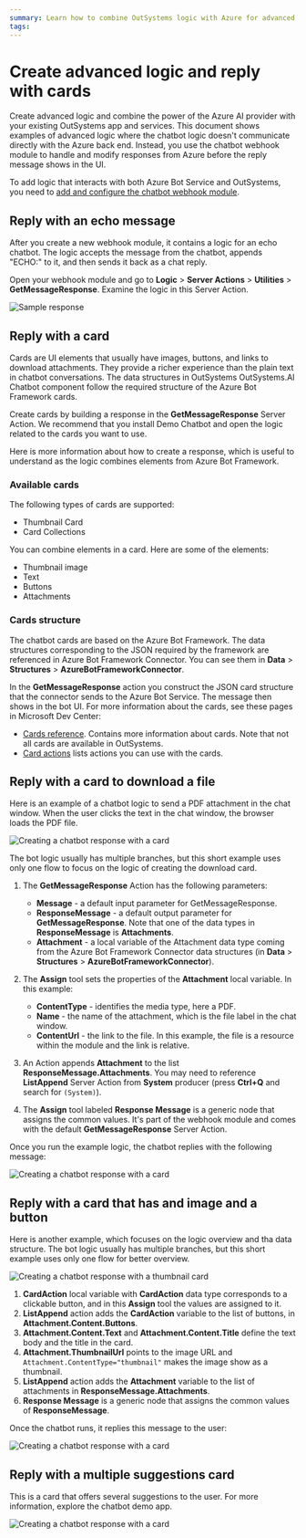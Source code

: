 ```yaml
---
summary: Learn how to combine OutSystems logic with Azure for advanced chatbot features. See how to use cards in the chatbot responses.
tags:
---
```


# Create advanced logic and reply with cards

Create advanced logic and combine the power of the Azure AI provider with your existing OutSystems app and services. This document shows examples of advanced logic where the chatbot logic doesn't communicate directly with the Azure back end. Instead, you use the chatbot webhook module to handle and modify responses from Azure before the reply message shows in the UI.

<div class="info" markdown="1">

To add logic that interacts with both Azure Bot Service and OutSystems, you need to [add and configure the chatbot webhook module](guide-outsystems-webhook.md).

</div>

## Reply with an echo message

After you create a new webhook module, it contains a logic for an echo chatbot. The logic accepts the message from the chatbot, appends "ECHO:" to it, and then sends it back as a chat reply.

Open your webhook module and go to **Logic** > **Server Actions** > **Utilities** > **GetMessageResponse**. Examine the logic in this Server Action.

![Sample response](images/webhook-echo-response-ss.png?width=600)

## Reply with a card

Cards are UI elements that usually have images, buttons, and links to download attachments. They provide a richer experience than the plain text in chatbot conversations. The data structures in OutSystems OutSystems.AI Chatbot component follow the required structure of the Azure Bot Framework cards.

Create cards by building a response in the **GetMessageResponse** Server Action. We recommend that you install Demo Chatbot and open the logic related to the cards you want to use.

Here is more information about how to create a response, which is useful to understand as the logic combines elements from Azure Bot Framework.

### Available cards

The following types of cards are supported:

* Thumbnail Card
* Card Collections

You can combine elements in a card. Here are some of the elements:

* Thumbnail image
* Text
* Buttons
* Attachments

### Cards structure

The chatbot cards are based on the Azure Bot Framework. The data structures corresponding to the JSON required by the framework are referenced in Azure Bot Framework Connector. You can see them in **Data** > **Structures** > **AzureBotFrameworkConnector**.

In the **GetMessageResponse** action you construct the JSON card structure that the connector sends to the Azure Bot Service. The message then shows in the bot UI. For more information about the cards, see these pages in Microsoft Dev Center:

* [Cards reference](https://docs.microsoft.com/en-us/microsoftteams/platform/task-modules-and-cards/cards/cards-reference). Contains more information about cards. Note that not all cards are available in OutSystems.
* [Card actions](https://docs.microsoft.com/en-us/microsoftteams/platform/task-modules-and-cards/cards/cards-actions) lists actions you can use with the cards.

## Reply with a card to download a file

Here is an example of a chatbot logic to send a PDF attachment in the chat window. When the user clicks the text in the chat window, the browser loads the PDF file.

![Creating a chatbot response with a card](images/webhook-card-download-logic-sample-ss.png?width=600)

The bot logic usually has multiple branches, but this short example uses only one flow to focus on the logic of creating the download card.

1. The **GetMessageResponse** Action has the following parameters:

    * **Message** - a default input parameter for GetMessageResponse.
    * **ResponseMessage** - a default output parameter for **GetMessageResponse**. Note that one of the data types in **ResponseMessage** is **Attachments**.
    * **Attachment** - a local variable of the Attachment data type coming from the Azure Bot Framework Connector data structures (in **Data** > **Structures** > **AzureBotFrameworkConnector**).

1. The **Assign** tool sets the properties of the **Attachment** local variable. In this example:

    * **ContentType** - identifies the media type, here a PDF.
    * **Name** - the name of the attachment, which is the file label in the chat window.
    * **ContentUrl** - the link to the file. In this example, the file is a resource within the module and the link is relative.

1. An Action appends **Attachment** to the list **ResponseMessage.Attachments**. You may need to reference **ListAppend** Server Action from **System** producer (press **Ctrl+Q** and search for `(System)`).

1. The **Assign** tool labeled **Response Message** is a generic node that assigns the common values. It's part of the webhook module and comes with the default **GetMessageResponse** Server Action.

Once you run the example logic, the chatbot replies with the following message:

![Creating a chatbot response with a card](images/webhook-browser-preview-pdf-download.png?width=350)

## Reply with a card that has and image and a button

Here is another example, which focuses on the logic overview and tha data structure. The bot logic usually has multiple branches, but this short example uses only one flow for better overview. 

![Creating a chatbot response with a thumbnail card](images/webhook-card-download-thumbnail-sample-ss.png?width=600)

1. **CardAction** local variable with **CardAction** data type corresponds to a clickable button, and in this **Assign** tool the values are assigned to it.
1. **ListAppend** action adds the **CardAction** variable to the list of buttons, in **Attachment.Content.Buttons**.
1. **Attachment.Content.Text** and **Attachment.Content.Title** define the text body and the title in the card.
1. **Attachment.ThumbnailUrl** points to the image URL and `Attachment.ContentType="thumbnail"` makes the image show as a thumbnail.
1. **ListAppend** action adds the **Attachment** variable to the list of attachments in **ResponseMessage.Attachments**.
1. **Response Message** is a generic node that assigns the common values of **ResponseMessage**.

Once the chatbot runs, it replies this message to the user:

![Creating a chatbot response with a card](images/webhook-browser-preview-thumbnail.png?width=350)

## Reply with a multiple suggestions card

This is a card that offers several suggestions to the user. For more information, explore the chatbot demo app.

![Creating a chatbot response with a card](images/webhook-browser-preview-multiple-suggestions.png?width=350)
